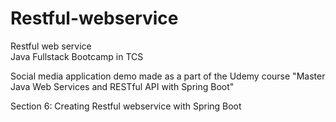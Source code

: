 # Restful-webservice
Restful web service  
Java Fullstack Bootcamp in TCS

Social media application demo made as a part of the Udemy course "Master Java Web Services and RESTful API with Spring Boot"

Section 6: Creating Restful webservice with Spring Boot 
